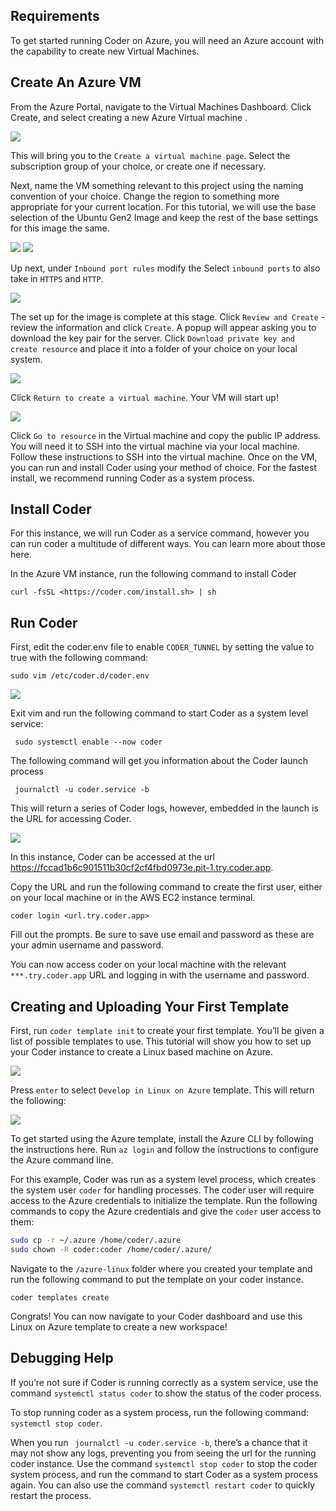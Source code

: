 ## Requirements 
To get started running Coder on Azure, you will need an Azure account with the capability to create new Virtual Machines. 

## Create An Azure VM

From the Azure Portal, navigate to the Virtual Machines Dashboard. Click Create, and select creating a new Azure Virtual machine .

<img src="../images/quickstart/azure/azure1.jpg">


This will bring you to the `Create a virtual machine page`. Select the subscription group of your choice, or create one if necessary.

Next, name the VM something relevant to this project using the naming convention of your choice. Change the region to something more appropriate for your current location. For this tutorial, we will use the base selection of the Ubuntu Gen2 Image and keep the rest of the base settings for this image the same.

<img src="../images/quickstart/azure/azure2.png">
<img src="../images/quickstart/azure/azure3.png">

Up next, under `Inbound port rules` modify the Select `inbound ports` to also take in `HTTPS` and `HTTP`.

 <img src="../images/quickstart/azure/azure4.png">


The set up for the image is complete at this stage. Click `Review and Create` - review the information and click `Create`. A popup will appear asking you to download the key pair for the server. Click `Download private key and create resource` and place it into a folder of your choice on your local system. 

<img src="../images/quickstart/azure/azure5.png">

Click `Return to create a virtual machine`. Your VM will start up! 

<img src="../images/quickstart/azure/azure6.png">


Click `Go to resource` in the Virtual machine and copy the public IP address. You will need it to SSH into the virtual machine via your local machine.
Follow these instructions to SSH into the virtual machine. Once on the VM, you can run and install Coder using your method of choice. For the fastest install, we recommend running Coder as a system process.

## Install Coder

For this instance, we will run Coder as a service command, however you can run coder a multitude of different ways. You can learn more about those here.

In the Azure VM instance, run the following command to install Coder

```
curl -fsSL <https://coder.com/install.sh> | sh
```



## Run Coder

First, edit the coder.env file to enable `CODER_TUNNEL` by setting the value to true with the following command:

```
sudo vim /etc/coder.d/coder.env
```

<img src="../images/quickstart/azure/azure7.png">


 Exit vim and run the following command to start Coder as a system level service:

```
 sudo systemctl enable --now coder
```


The following command will get you information about the Coder launch process

```
 journalctl -u coder.service -b
```


This will return a series of Coder logs, however, embedded in the launch is the URL for accessing Coder.

<img src="../images/quickstart/azure/azure8.png">

In this instance, Coder can be accessed at the url https://fccad1b6c901511b30cf2cf4fbd0973e.pit-1.try.coder.app.

Copy the URL and run the following command to create the first user, either on your local machine or in the AWS EC2 instance terminal. 

```coder login <url.try.coder.app>```

Fill out the prompts. Be sure to save use email and password as these are your admin username and password.

You can now access coder on your local machine with the relevant  `***.try.coder.app` URL and logging in with the username and password.


## Creating and Uploading Your First Template

First, run `coder template init` to create your first template. You’ll be given a list of possible templates to use. This tutorial will show you how to set up your Coder instance to create a Linux based machine on Azure. 

<img src="../images/quickstart/azure/azure9.png">

Press `enter` to select `Develop in Linux on Azure` template. This will return the following: 

<img src="../images/quickstart/azure/azure10.png">

To get started using the Azure template, install the Azure CLI by following the instructions here. Run `az login` and follow the instructions to configure the Azure command line. 

For this example, Coder was run as a system level process, which creates the system user `coder` for handling processes. The coder user will require access to the Azure credentials to initialize the template.
Run the following commands to copy the Azure credentials and give the `coder` user access to them:

```bash
sudo cp -r ~/.azure /home/coder/.azure 
sudo chown -R coder:coder /home/coder/.azure/
```


Navigate to the `/azure-linux` folder where you created your template and run the following command to put the template on your coder instance. 

```
coder templates create
```


Congrats! You can now navigate to your Coder dashboard and use this Linux on Azure template to create a new workspace!


## Debugging Help

If you’re not sure if Coder is running correctly as a system service, use the command `systemctl status coder` to show the status of the coder process.


To stop running coder as a system process, run the following command: `systemctl stop coder`. 

When you run ` journalctl -u coder.service -b`, there’s a chance that it may not show any logs, preventing you from seeing the url for the running coder instance. Use the command `systemctl stop coder` to stop the coder system process, and run the command to start Coder as a system process again. You can also use the command `systemctl restart coder` to quickly restart the process. 


